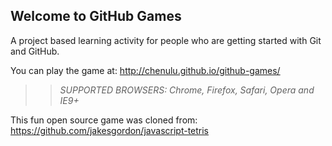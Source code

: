 ## Welcome to GitHub Games

A project based learning activity for people who are getting started with Git and GitHub.

You can play the game at: http://chenulu.github.io/github-games/

>> _*SUPPORTED BROWSERS*: Chrome, Firefox, Safari, Opera and IE9+_

This fun open source game was cloned from: https://github.com/jakesgordon/javascript-tetris
